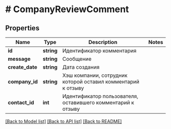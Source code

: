 # # CompanyReviewComment

## Properties

Name | Type | Description | Notes
------------ | ------------- | ------------- | -------------
**id** | **string** | Идентификатор комментария |
**message** | **string** | Сообщение |
**create_date** | **string** | Дата создания |
**company_id** | **string** | Хэш компании, сотрудник которой оставил комментарий к отзыву |
**contact_id** | **int** | Идентификатор пользователя, оставившего комментарий к отзыву |

[[Back to Model list]](../../README.md#models) [[Back to API list]](../../README.md#endpoints) [[Back to README]](../../README.md)
